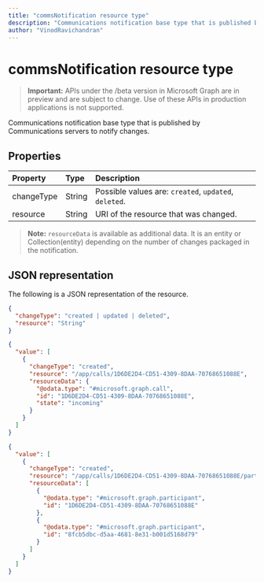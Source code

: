```yaml
---
title: "commsNotification resource type"
description: "Communications notification base type that is published by Communications servers to notify changes."
author: "VinodRavichandran"
---
```


# commsNotification resource type

> **Important:** APIs under the /beta version in Microsoft Graph are in preview and are subject to change. Use of these APIs in production applications is not supported.

Communications notification base type that is published by Communications servers to notify changes.

## Properties
| Property	     | Type    | Description                                                |
|:---------------|:--------|:-----------------------------------------------------------|
| changeType     | String  | Possible values are: `created`, `updated`, `deleted`.      |
| resource       | String  | URI of the resource that was changed.                      |

> **Note:** `resourceData` is available as additional data. It is an entity or Collection(entity) depending on the number of changes packaged in the notification.

## JSON representation

The following is a JSON representation of the resource.

<!-- {
  "blockType": "resource",
  "optionalProperties": [
    "resourceData"
  ],
  "@odata.type": "microsoft.graph.commsNotification",
  "openType": true
}-->
```json
{
  "changeType": "created | updated | deleted",
  "resource": "String"
}
```

<!-- {
  "blockType": "example",
  "@odata.type": "microsoft.graph.commsNotifications",
  "truncated": true
}-->
```json
{
  "value": [
    {
      "changeType": "created",
      "resource": "/app/calls/1D6DE2D4-CD51-4309-8DAA-70768651088E",
      "resourceData": {
        "@odata.type": "#microsoft.graph.call",
        "id": "1D6DE2D4-CD51-4309-8DAA-70768651088E",
        "state": "incoming"
      }
    }
  ]
}
```

<!-- {
  "blockType": "example",
  "@odata.type": "microsoft.graph.commsNotifications",
  "truncated": true
}-->
```json
{
  "value": [
    {
      "changeType": "created",
      "resource": "/app/calls/1D6DE2D4-CD51-4309-8DAA-70768651088E/participants",
      "resourceData": [
        {
          "@odata.type": "#microsoft.graph.participant",
          "id": "1D6DE2D4-CD51-4309-8DAA-70768651088E"
        },
        {
          "@odata.type": "#microsoft.graph.participant",
          "id": "8fcb5dbc-d5aa-4681-8e31-b001d5168d79"
        }
      ]
    }
  ]
}
```

<!-- uuid: 8fcb5dbc-d5aa-4681-8e31-b001d5168d79
2015-10-25 14:57:30 UTC -->
<!-- {
  "type": "#page.annotation",
  "description": "commsNotification resource",
  "keywords": "",
  "section": "documentation",
  "tocPath": ""
}-->